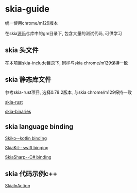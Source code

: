 # skia-guide

统一使用chrome/m129版本

在skia[源码](https://github.com/google/skia)仓库中的gm目录下, 包含大量的测试代码, 可供学习

## skia 头文件
在本项目skia-include目录下, 同样与skia chrome/m129保持一致

## skia 静态库文件
参考skia-rust项目, 选择0.78.2版本, 与skia chrome/m129保持一致

[skia-rust](https://github.com/rust-skia/rust-skia/tree/0.78.2)

[skia-binaries](https://github.com/rust-skia/skia-binaries/releases/tag/0.78.2)


## skia language binding
[Skiko--kotlin binding](https://github.com/JetBrains/skiko)

[SkiaKit--swift binging](https://github.com/migueldeicaza/SkiaKit)

[SkiaSharp--C# binding](https://github.com/mono/SkiaSharp)

## skia 代码示例c++
[SkiaInAction](https://github.com/xland/SkiaInAction)

